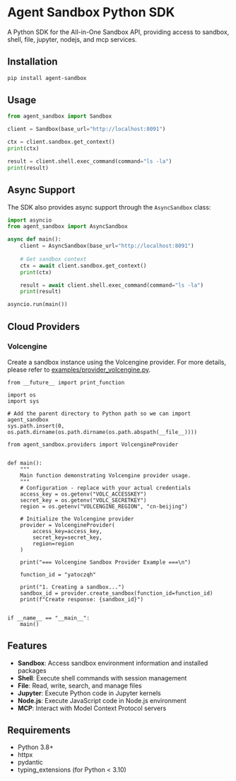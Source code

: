 # Agent Sandbox Python SDK

A Python SDK for the All-in-One Sandbox API, providing access to sandbox, shell, file, jupyter, nodejs, and mcp services.

## Installation

```bash
pip install agent-sandbox
```

## Usage

```python
from agent_sandbox import Sandbox

client = Sandbox(base_url="http://localhost:8091")

ctx = client.sandbox.get_context()
print(ctx)

result = client.shell.exec_command(command="ls -la")
print(result)
```

## Async Support

The SDK also provides async support through the `AsyncSandbox` class:

```python
import asyncio
from agent_sandbox import AsyncSandbox

async def main():
    client = AsyncSandbox(base_url="http://localhost:8091")
    
    # Get sandbox context
    ctx = await client.sandbox.get_context()
    print(ctx)

    result = await client.shell.exec_command(command="ls -la")
    print(result)

asyncio.run(main())
```

## Cloud Providers

### Volcengine

Create a sandbox instance using the Volcengine provider. For more details, please refer to [examples/provider_volcengine.py](examples/provider_volcengine.py).

```
from __future__ import print_function

import os
import sys

# Add the parent directory to Python path so we can import agent_sandbox
sys.path.insert(0, os.path.dirname(os.path.dirname(os.path.abspath(__file__))))

from agent_sandbox.providers import VolcengineProvider


def main():
    """
    Main function demonstrating Volcengine provider usage.
    """
    # Configuration - replace with your actual credentials
    access_key = os.getenv("VOLC_ACCESSKEY")
    secret_key = os.getenv("VOLC_SECRETKEY")
    region = os.getenv("VOLCENGINE_REGION", "cn-beijing")
    
    # Initialize the Volcengine provider
    provider = VolcengineProvider(
        access_key=access_key,
        secret_key=secret_key,
        region=region
    )
    
    print("=== Volcengine Sandbox Provider Example ===\n")
    
    function_id = "yatoczqh"
    
    print("1. Creating a sandbox...")
    sandbox_id = provider.create_sandbox(function_id=function_id)
    print(f"Create response: {sandbox_id}")


if __name__ == "__main__":
    main()
```

## Features

- **Sandbox**: Access sandbox environment information and installed packages
- **Shell**: Execute shell commands with session management
- **File**: Read, write, search, and manage files
- **Jupyter**: Execute Python code in Jupyter kernels
- **Node.js**: Execute JavaScript code in Node.js environment
- **MCP**: Interact with Model Context Protocol servers

## Requirements

- Python 3.8+
- httpx
- pydantic
- typing_extensions (for Python < 3.10)